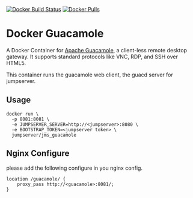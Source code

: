 [![Docker Build Status](https://img.shields.io/docker/build/jumpserver/guacamole.svg?style=for-the-badge)](https://hub.docker.com/r/jumpserver/guacamole/)
[![Docker Pulls](https://img.shields.io/docker/pulls/jumpserver/guacamole.svg?style=for-the-badge)](https://hub.docker.com/r/jumpserver/guacamole/)

# Docker Guacamole

A Docker Container for [Apache Guacamole](https://guacamole.incubator.apache.org/), a client-less remote desktop gateway. It supports standard protocols like VNC, RDP, and SSH over HTML5.

This container runs the guacamole web client, the guacd server for jumpserver.

## Usage

```shell
docker run \
  -p 8081:8081 \
  -e JUMPSERVER_SERVER=http://<jumpserver>:8080 \
  -e BOOTSTRAP_TOKEN=<jumpserver token> \
  jumpserver/jms_guacamole
```

## Nginx Configure

please add the following configure in you nginx config.

```
location /guacamole/ {
    proxy_pass http://<guacamole>:8081/;
}
```
